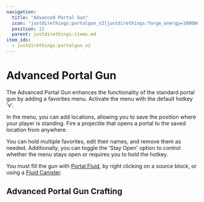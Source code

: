 ```yaml
---
navigation:
  title: "Advanced Portal Gun"
  icon: "justdirethings:portalgun_v2[justdirethings:forge_energy=1000000]"
  position: 11
  parent: justdirethings:items.md
item_ids:
  - justdirethings:portalgun_v2
---
```


# Advanced Portal Gun

The Advanced Portal Gun enhances the functionality of the standard portal gun by adding a favorites menu. Activate the menu with the default hotkey 'v'.

In the menu, you can add locations, allowing you to save the position where your player is standing. Fire a projectile that opens a portal to the saved location from anywhere.

You can hold multiple favorites, edit their names, and remove them as needed. Additionally, you can toggle the 'Stay Open' option to control whether the menu stays open or requires you to hold the hotkey.

You must fill the gun with [Portal Fluid](./res_portal_fluid.md), by right clicking on a source block, or using a [Fluid Canister](./item_fluid_canister.md).

## Advanced Portal Gun Crafting



<Recipe id="justdirethings:portalgun_v2" />

